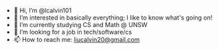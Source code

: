 - 👋 Hi, I’m @lcalvin101
- 👀 I’m interested in basically everything; I like to know what's going on!
- 🌱 I’m currently studying CS and Math @ UNSW
- 💞️ I’m looking for a job in tech/software/cs
- 📫 How to reach me: liucalvin20@gmail.com

